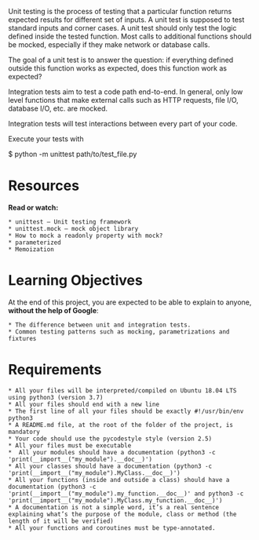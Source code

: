 Unit testing is the process of testing that a particular function returns expected results for different set of inputs. A unit test is supposed to test standard inputs and corner cases. A unit test should only test the logic defined inside the tested function. Most calls to additional functions should be mocked, especially if they make network or database calls.

The goal of a unit test is to answer the question: if everything defined outside this function works as expected, does this function work as expected?

Integration tests aim to test a code path end-to-end. In general, only low level functions that make external calls such as HTTP requests, file I/O, database I/O, etc. are mocked.

Integration tests will test interactions between every part of your code.

Execute your tests with

$ python -m unittest path/to/test_file.py
# **Resources**
**Read or watch:**

	* unittest — Unit testing framework
	* unittest.mock — mock object library
	* How to mock a readonly property with mock?
	* parameterized
	* Memoization
# **Learning Objectives**
At the end of this project, you are expected to be able to explain to anyone, **without the help of Google**:

	* The difference between unit and integration tests.
	* Common testing patterns such as mocking, parametrizations and fixtures
# **Requirements**
	* All your files will be interpreted/compiled on Ubuntu 18.04 LTS using python3 (version 3.7)
	* All your files should end with a new line
	* The first line of all your files should be exactly #!/usr/bin/env python3
	* A README.md file, at the root of the folder of the project, is mandatory
	* Your code should use the pycodestyle style (version 2.5)
	* All your files must be executable
	*  All your modules should have a documentation (python3 -c 'print(__import__("my_module").__doc__)')
	* All your classes should have a documentation (python3 -c 'print(__import__("my_module").MyClass.__doc__)')
	* All your functions (inside and outside a class) should have a documentation (python3 -c 'print(__import__("my_module").my_function.__doc__)' and python3 -c 'print(__import__("my_module").MyClass.my_function.__doc__)')
	* A documentation is not a simple word, it’s a real sentence explaining what’s the purpose of the module, class or method (the length of it will be verified)
	* All your functions and coroutines must be type-annotated.
